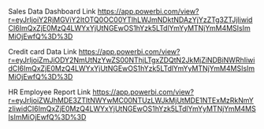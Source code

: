 Sales Data Dashboard Link https://app.powerbi.com/view?r=eyJrIjoiY2RjMGViY2ItOTQ0OC00YTlhLWJmNDktNDAzYjYzZTg3ZTJjIiwidCI6ImQxZjE0MzQ4LWYxYjUtNGEwOS1hYzk5LTdlYmYyMTNjYmM4MSIsImMiOjEwfQ%3D%3D

Credit card Data Link https://app.powerbi.com/view?r=eyJrIjoiZmJiODY2NmUtNzYwZS00NThjLTgxZDQtN2JkMjZiNDBiNWRhIiwidCI6ImQxZjE0MzQ4LWYxYjUtNGEwOS1hYzk5LTdlYmYyMTNjYmM4MSIsImMiOjEwfQ%3D%3D

HR Employee Report Link https://app.powerbi.com/view?r=eyJrIjoiZWJhMDE3ZTItNWYwMC00NTUzLWJkMjUtMDE1NTExMzRkNmYzIiwidCI6ImQxZjE0MzQ4LWYxYjUtNGEwOS1hYzk5LTdlYmYyMTNjYmM4MSIsImMiOjEwfQ%3D%3D
